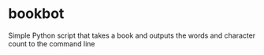 # bookbot

Simple Python script that takes a book and outputs the words and character count to the command line

